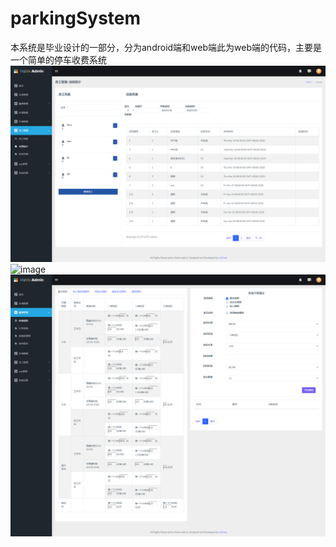 # parkingSystem
本系统是毕业设计的一部分，分为android端和web端此为web端的代码，主要是一个简单的停车收费系统
![image](https://github.com/Rx-0Un/parkingSystem/blob/server/src/main/resources/static/assets/images/pic/%E5%91%98%E5%B7%A5%E4%BB%BB%E5%8A%A1%E7%95%8C%E9%9D%A2.png)
![image](https://github.com/Rx-0Un/parkingSystem/blob/server/src/main/resources/static/assets/images/pic/%E5%91%98%E5%B7%A5%E5%80%BC%E7%8F%AD%E8%AE%B0%E5%BD%95%E9%A1%B)
![image](https://github.com/Rx-0Un/parkingSystem/blob/server/src/main/resources/static/assets/images/pic/%E6%94%B6%E8%B4%B9%E8%A7%84%E5%88%99%EF%BC%8D%E5%85%AC%E5%85%B1%E8%A7%84%E5%88%99.png)
